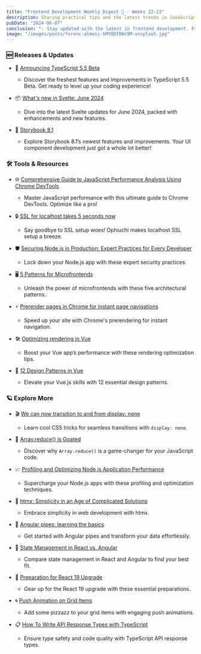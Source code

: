 ```yaml
---
title: "Frontend Development Weekly Digest 🎍 - Weeks 22-23"
description: Sharing practical tips and the latest trends in JavaScript
pubDate: "2024-06-07"
conclusion: "💡 Stay updated with the latest in frontend development. Follow the links for more insights."
image: "/images/posts/ferenc-almasi-hMYODfDWs9M-unsplash.jpg"
---
```


### 🆕 Releases & Updates

- 🚀 [Announcing TypeScript 5.5 Beta](https://devblogs.microsoft.com/typescript/announcing-typescript-5-5-beta/)

  - Discover the freshest features and improvements in TypeScript 5.5 Beta. Get ready to level up your coding experience!

- 📦 [What's new in Svelte: June 2024](https://svelte.dev/blog/whats-new-in-svelte-june-2024)

  - Dive into the latest Svelte updates for June 2024, packed with enhancements and new features.

- 📘 [Storybook 8.1](https://storybook.js.org/blog/storybook-8-1/)

  - Explore Storybook 8.1’s newest features and improvements. Your UI component development just got a whole lot better!

### 🛠 Tools & Resources

- 🌐 [Comprehensive Guide to JavaScript Performance Analysis Using Chrome DevTools](https://blog.jiayihu.net/comprenhensive-guide-chrome-performance/)

  - Master JavaScript performance with this ultimate guide to Chrome DevTools. Optimize like a pro!

- 🔒 [SSL for localhost takes 5 seconds now](https://dev.to/cheeselemon/ssl-in-localhost-takes-5-seconds-now-460i)

  - Say goodbye to SSL setup woes! Ophiuchi makes localhost SSL setup a breeze.

- 🛡️ [Securing Node.js in Production: Expert Practices for Every Developer](https://medium.com/@apoorva.gcet/securing-node-js-in-production-expert-practices-for-every-developer-9343c1ee0f79)

  - Lock down your Node.js app with these expert security practices.

- 🖥️ [5 Patterns for Microfrontends](https://blog.bitsrc.io/5-ways-to-build-microfrontends-00fe4a3541f9)

  - Unleash the power of microfrontends with these five architectural patterns.

- ⚡ [Prerender pages in Chrome for instant page navigations](https://developer.chrome.com/docs/web-platform/prerender-pages)

  - Speed up your site with Chrome's prerendering for instant navigation.

- 🛠️ [Optimizing rendering in Vue](https://blog.logrocket.com/optimizing-rendering-vue/)

  - Boost your Vue app’s performance with these rendering optimization tips.

- 📜 [12 Design Patterns in Vue](https://michaelnthiessen.com/12-design-patterns-vue)

  - Elevate your Vue.js skills with 12 essential design patterns.

### 🪐 Explore More

- 🎬 [We can now transition to and from display: none](https://www.youtube.com/watch?v=vmDEHAzj2XE)

  - Learn cool CSS tricks for seamless transitions with `display: none`.

- 🔢 [Array.reduce() is Goated](https://dev.to/mattlewandowski93/arrayreduce-is-goated-1f1j)

  - Discover why `Array.reduce()` is a game-changer for your JavaScript code.

- 📈 [Profiling and Optimizing Node.js Application Performance](https://medium.com/@SplitSoftware/profiling-and-optimizing-node-js-application-performance-1f7d03c8bb02)

  - Supercharge your Node.js apps with these profiling and optimization techniques.

- 🧩 [htmx: Simplicity in an Age of Complicated Solutions](https://www.erikheemskerk.nl/htmx-simplicity/)

  - Embrace simplicity in web development with htmx.

- 🔄 [Angular pipes: learning the basics](https://rubenperegrina.com/angular-pipes-learning-the-basics)

  - Get started with Angular pipes and transform your data effortlessly.

- 🔀 [State Management in React vs. Angular](https://www.telerik.com/blogs/state-management-react-vs-angular)

  - Compare state management in React and Angular to find your best fit.

- 📅 [Preparation for React 19 Upgrade](https://make.wordpress.org/core/2024/06/07/preparation-for-react-19-upgrade/)

  - Gear up for the React 19 upgrade with these essential preparations.

- 🌀 [Push Animation on Grid Items](https://tympanus.net/codrops/2024/06/05/push-animation-on-grid-items/)

  - Add some pizzazz to your grid items with engaging push animations.

- 📋 [How To Write API Response Types with TypeScript](https://itnext.io/how-to-write-api-response-types-with-typescript-f8152ddd43dd)

  - Ensure type safety and code quality with TypeScript API response types.
